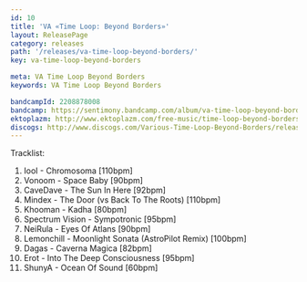 ```yaml
---
id: 10
title: 'VA «Time Loop: Beyond Borders»'
layout: ReleasePage
category: releases
path: '/releases/va-time-loop-beyond-borders/'
key: va-time-loop-beyond-borders

meta: VA Time Loop Beyond Borders
keywords: VA Time Loop Beyond Borders

bandcampId: 2208878008
bandcamp: https://sentimony.bandcamp.com/album/va-time-loop-beyond-borders
ektoplazm: http://www.ektoplazm.com/free-music/time-loop-beyond-borders
discogs: http://www.discogs.com/Various-Time-Loop-Beyond-Borders/release/2443978
---
```


Tracklist:

01. IooI - Chromosoma [110bpm]
02. Vonoom - Space Baby [90bpm]
03. CaveDave - The Sun In Here [92bpm]
04. Mindex - The Door (vs Back To The Roots) [110bpm]
05. Khooman - Kadha [80bpm]
06. Spectrum Vision - Sympotronic [95bpm]
07. NeiRula - Eyes Of Atlans [90bpm]
08. Lemonchill - Moonlight Sonata (AstroPilot Remix) [100bpm]
09. Dagas - Caverna Magica [82bpm]
10. Erot - Into The Deep Consciousness [95bpm]
11. ShunyA - Ocean Of Sound [60bpm]
